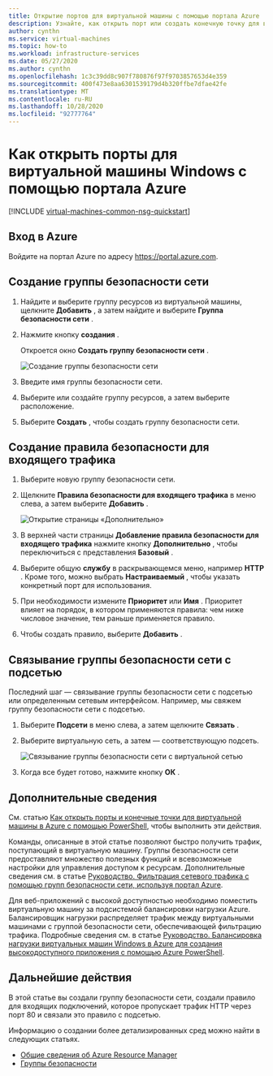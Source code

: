 ```yaml
---
title: Открытие портов для виртуальной машины с помощью портала Azure
description: Узнайте, как открыть порт или создать конечную точку для виртуальной машины с помощью портал Azure
author: cynthn
ms.service: virtual-machines
ms.topic: how-to
ms.workload: infrastructure-services
ms.date: 05/27/2020
ms.author: cynthn
ms.openlocfilehash: 1c3c39dd8c907f780876f97f9703857653d4e359
ms.sourcegitcommit: 400f473e8aa6301539179d4b320ffbe7dfae42fe
ms.translationtype: MT
ms.contentlocale: ru-RU
ms.lasthandoff: 10/28/2020
ms.locfileid: "92777764"
---
```

# <a name="how-to-open-ports-to-a-virtual-machine-with-the-azure-portal"></a>Как открыть порты для виртуальной машины Windows с помощью портала Azure
[!INCLUDE [virtual-machines-common-nsg-quickstart](../../../includes/virtual-machines-common-nsg-quickstart.md)]


## <a name="sign-in-to-azure"></a>Вход в Azure
Войдите на портал Azure по адресу https://portal.azure.com.

## <a name="create-a-network-security-group"></a>Создание группы безопасности сети

1. Найдите и выберите группу ресурсов из виртуальной машины, щелкните **Добавить** , а затем найдите и выберите **Группа безопасности сети** .

1. Нажмите кнопку **создания** .

    Откроется окно **Создать группу безопасности сети** .

    ![Создание группы безопасности сети](./media/nsg-quickstart-portal/create-nsg.png)

1. Введите имя группы безопасности сети. 

1. Выберите или создайте группу ресурсов, а затем выберите расположение.

1. Выберите **Создать** , чтобы создать группу безопасности сети.

## <a name="create-an-inbound-security-rule"></a>Создание правила безопасности для входящего трафика

1. Выберите новую группу безопасности сети. 

1. Щелкните **Правила безопасности для входящего трафика** в меню слева, а затем выберите **Добавить** .

    ![Открытие страницы «Дополнительно»](./media/nsg-quickstart-portal/advanced.png)

1. В верхней части страницы **Добавление правила безопасности для входящего трафика** нажмите кнопку **Дополнительно** , чтобы переключиться с представления **Базовый** . 

1. Выберите общую **службу** в раскрывающемся меню, например **HTTP** . Кроме того, можно выбрать **Настраиваемый** , чтобы указать конкретный порт для использования. 

1. При необходимости измените **Приоритет** или **Имя** . Приоритет влияет на порядок, в котором применяются правила: чем ниже числовое значение, тем раньше применяется правило.

1. Чтобы создать правило, выберите **Добавить** .

## <a name="associate-your-network-security-group-with-a-subnet"></a>Связывание группы безопасности сети с подсетью

Последний шаг — связывание группы безопасности сети с подсетью или определенным сетевым интерфейсом. Например, мы свяжем группу безопасности сети с подсетью. 

1. Выберите **Подсети** в меню слева, а затем щелкните **Связать** .

1. Выберите виртуальную сеть, а затем — соответствующую подсеть.

    ![Связывание группы безопасности сети с виртуальной сетью](./media/nsg-quickstart-portal/select-vnet-subnet.png)

1. Когда все будет готово, нажмите кнопку **ОК** .

## <a name="additional-information"></a>Дополнительные сведения

См. статью [Как открыть порты и конечные точки для виртуальной машины в Azure с помощью PowerShell](nsg-quickstart-powershell.md), чтобы выполнить эти действия.

Команды, описанные в этой статье позволяют быстро получить трафик, поступающий в виртуальную машину. Группы безопасности сети предоставляют множество полезных функций и всевозможные настройки для управления доступом к ресурсам. Дополнительные сведения см. в статье [Руководство. Фильтрация сетевого трафика с помощью групп безопасности сети, используя портал Azure](../../virtual-network/tutorial-filter-network-traffic.md).

Для веб-приложений с высокой доступностью необходимо поместить виртуальную машину за подсистемой балансировки нагрузки Azure. Балансировщик нагрузки распределяет трафик между виртуальными машинами с группой безопасности сети, обеспечивающей фильтрацию трафика. Подробные сведения см. в статье [Руководство. Балансировка нагрузки виртуальных машин Windows в Azure для создания высокодоступного приложения с помощью Azure PowerShell](tutorial-load-balancer.md).

## <a name="next-steps"></a>Дальнейшие действия
В этой статье вы создали группу безопасности сети, создали правило для входящих подключений, которое пропускает трафик HTTP через порт 80 и связали это правило с подсетью. 

Информацию о создании более детализированных сред можно найти в следующих статьях.
- [Общие сведения об Azure Resource Manager](../../azure-resource-manager/management/overview.md)
- [Группы безопасности](../../virtual-network/network-security-groups-overview.md)
